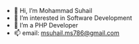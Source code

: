 - 👋 Hi, I’m Mohammad Suhail
- 👀 I’m interested in Software Development
- 🌱 I’m a PHP Developer
- 📫 email: msuhail.ms786@gmail.com

<!---
msuhail07/msuhail07 is a ✨ special ✨ repository because its `README.md` (this file) appears on your GitHub profile.
You can click the Preview link to take a look at your changes.
--->
